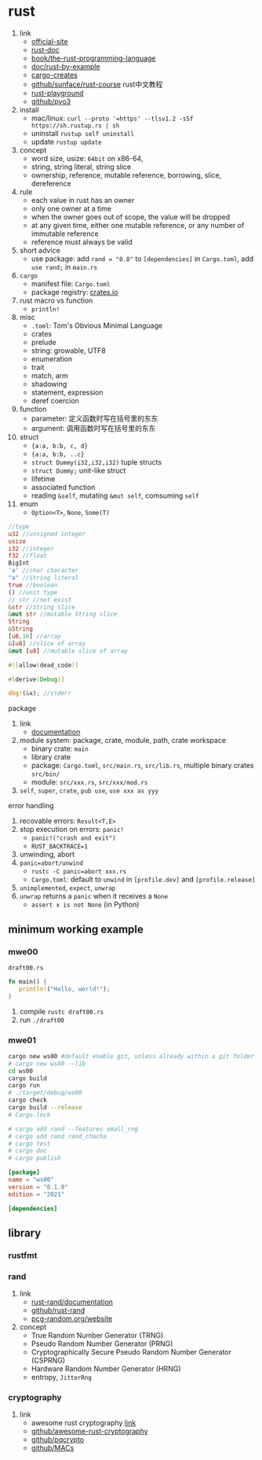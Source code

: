 # rust

1. link
   * [official-site](https://www.rust-lang.org/)
   * [rust-doc](https://doc.rust-lang.org/std/)
   * [book/the-rust-programming-language](https://doc.rust-lang.org/book/)
   * [doc/rust-by-example](https://doc.rust-lang.org/stable/rust-by-example/)
   * [cargo-creates](https://crates.io/)
   * [github/sunface/rust-course](https://github.com/sunface/rust-course) rust中文教程
   * [rust-playground](https://play.rust-lang.org/)
   * [github/pyo3](https://github.com/PyO3)
2. install
   * mac/linux: `curl --proto '=https' --tlsv1.2 -sSf https://sh.rustup.rs | sh`
   * uninstall `rustup self uninstall`
   * update `rustup update`
3. concept
   * word size, usize: `64bit` on x86-64,
   * string, string literal, string slice
   * ownership, reference, mutable reference, borrowing, slice, dereference
4. rule
   * each value in rust has an owner
   * only one owner at a time
   * when the owner goes out of scope, the value will be dropped
   * at any given time, either one mutable reference, or any number of immutable reference
   * reference must always be valid
5. short advice
   * use package: add `rand = "0.8"` to `[dependencies]` in `Cargo.toml`, add `use rand;` in `main.rs`
6. `cargo`
   * manifest file: `Cargo.toml`
   * package registry: [crates.io](https://crates.io/)
7. rust macro vs function
   * `println!`
8. misc
   * `.toml`: Tom's Obvious Minimal Language
   * crates
   * prelude
   * string: growable, UTF8
   * enumeration
   * trait
   * match, arm
   * shadowing
   * statement, expression
   * deref coercion
9. function
   * parameter: 定义函数时写在括号里的东东
   * argument: 调用函数时写在括号里的东东
10. struct
    * `{a:a, b:b, c, d}`
    * `{a:a, b:b, ..c}`
    * `struct Dummy(i32,i32,i32)` tuple structs
    * `struct Dummy;` unit-like struct
    * lifetime
    * associated function
    * reading `&self`, mutating `&mut self`, comsuming `self`
11. enum
    * `Option<T>`, `None`, `Some(T)`

```rust
//type
u32 //unsigned integer
usize
i32 //integer
f32 //float
BigInt
'a' //char character
"a" //String literal
true //boolean
() //unit type
// str //not exist
&str //String slice
&mut str //mutable String slice
String
&String
[u8,16] //array
&[u8] //slice of array
&mut [u8] //mutable slice of array
```

```rust
#![allow(dead_code)]

#[derive(Debug)]

dbg!(&x); //stderr
```

package

1. link
   * [documentation](https://doc.rust-lang.org/book/ch07-00-managing-growing-projects-with-packages-crates-and-modules.html)
2. module system: package, crate, module, path, crate workspace
   * binary crate: `main`
   * library crate
   * package: `Cargo.toml`, `src/main.rs`, `src/lib.rs`, multiple binary crates `src/bin/`
   * module: `src/xxx.rs`, `src/xxx/mod.rs`
3. `self`, `super`, `crate`, `pub use`, `use xxx as yyy`

error handling

1. recovable errors: `Result<T,E>`
2. stop execution on errors: `panic!`
   * `panic!("crash and exit")`
   * `RUST_BACKTRACE=1`
3. unwinding, abort
4. `panic=abort/unwind`
   * `rustc -C panic=abort xxx.rs`
   * `Cargo.toml`: default to `unwind` in `[profile.dev]` and `[profile.release]`
5. `unimplemented`, `expect`, `unwrap`
6. `unwrap` returns a `panic` when it receives a `None`
   * `assert x is not None` (in Python)

## minimum working example

### mwe00

`draft00.rs`

```rust
fn main() {
   println!("Hello, world!");
}
```

1. compile `rustc draft00.rs`
2. run `./draft00`

### mwe01

```bash
cargo new ws00 #default enable git, unless already within a git folder
# cargo new ws00 --lib
cd ws00
cargo build
cargo run
# ./target/debug/ws00
cargo check
cargo build --release
# Cargo.lock

# cargo add rand --features small_rng
# cargo add rand rand_chacha
# cargo test
# cargo doc
# cargo publish
```

```toml
[package]
name = "ws00"
version = "0.1.0"
edition = "2021"

[dependencies]
```

## library

### rustfmt

### rand

1. link
   * [rust-rand/documentation](https://rust-random.github.io/book/intro.html)
   * [github/rust-rand](https://github.com/rust-random/rand)
   * [pcg-random.org/website](https://www.pcg-random.org/)
2. concept
   * True Random Number Generator (TRNG)
   * Pseudo Random Number Generator (PRNG)
   * Cryptographically Secure Pseudo Random Number Generator (CSPRNG)
   * Hardware Random Number Generator (HRNG)
   * entropy, `JitterRng`

### cryptography

1. link
   * awesome rust cryptography [link](https://cryptography.rs/#post-quantum-cryptography)
   * [github/awesome-rust-cryptography](https://github.com/rust-cc/awesome-cryptography-rust)
   * [github/pqcrypto](https://github.com/rustpq/pqcrypto)
   * [github/MACs](https://github.com/RustCrypto/MACs)

